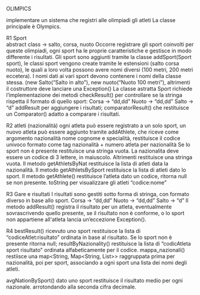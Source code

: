 OLIMPICS


implementare un sistema che registri alle olimpiadi gli atleti
La classe principale è Olympics.


R1 Sport                         
abstract class → salto, corsa, nuoto
Occorre registrare gli sport coinvolti per queste olimpiadi, ogni sport ha le proprie caratteristiche e gestisce in modo differente i risultati.
Gli sport sono aggiunti tramite la classe addSport(Sport sport), le classi sport vengono create tramite le estensioni (salto corsa nuoto), le quali a loro volta possono avere nomi diversi (100 metri, 200 metri eccetera). I nomi dati ai vari sport devono contenere i nomi della classe stessa. (new Salto(“Salto in alto”), new nuoto(“Nuoto 100 metri”), altrimenti il costruttore deve lanciare una Exception()
La classe astratta Sport richiede l’implementazione dei metodi checkResult() per controllare se la stringa rispetta il formato di quello sport:
Corsa → “dd,dd”
Nuoto → “dd,dd”
Salto → “d”
addResult per aggiungere i risultati; comparatorResult() che restituisce un Comparator() adatto a comparare i risultati.


R2 atleti (nazionalità)
ogni atleta può essere registrato a un solo sport, un nuovo atleta può essere aggiunto tramite addAthlete, che riceve come argomento nazionalità nome cognome e specialità, restituisce il codice univoco formato come tag nazionalità + numero atleta per nazionalità
Se lo sport non è presente restituisce una stringa vuota.
La nazionalita deve essere un codice di 3 lettere, in maiuscolo. Altrimenti restituisce una stringa vuota.
Il metodo getAthletsByNat restituisce la lista di atleti data la nazionalità.
Il metodo getAthletsBySport restituisce la lista di atleti dato lo sport.
Il metodo getAthlete() restituisce l’atleta dato un codice, ritorna null se non presente.
toString per visualizzare gli atleti “codice:nome”

R3 Gare e risultati
I risultati sono gestiti sotto forma di stringa, con formato diverso in base allo sport.
Corsa → “dd,dd”
Nuoto → “dd,dd”
Salto → “d”
Il metodo addResult() registra il risultato per un atleta, eventualmente sovrascrivendo quello presente, se il risultato non è conforme, o lo sport non appartiene all'atleta lancia un’eccezione Exception().

R4 
bestResult() ricevuto uno sport restituisce la lista di “codiceAtlet:risultato” ordinata in base al risultato. Se lo sport non è presente ritorna null;
resultByNazionality() restituisce la lista di “codicAtleta sport risultato" ordinata alfabeticamente per il codice.
mappa_nazionali() restiisce una map<String, Map<String, List<String>>> raggruppata prima per nazionalità, poi per sport, associando a ogni sport una lista dei nomi degli atleti.


avgNationBySport() dato uno sport restituisce il risultato medio per ogni nazionale.
 arrotondando alla seconda cifra decimale.
